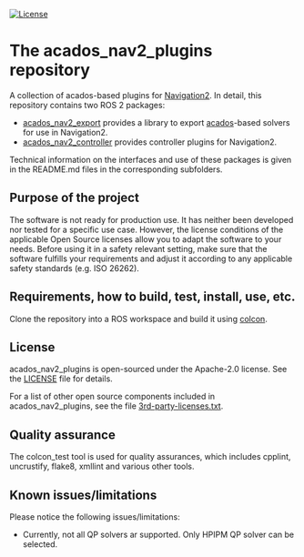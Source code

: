 [![License](https://img.shields.io/badge/License-Apache%202-blue.svg)](LICENSE)

# The acados_nav2_plugins repository
A collection of acados-based plugins for [Navigation2](https://navigation.ros.org/). In detail, this repository contains two ROS 2 packages:

*   [acados_nav2_export](acados_nav2_export/) provides a library to export [acados](https://docs.acados.org/)-based solvers for use in Navigation2.
*   [acados_nav2_controller](acados_nav2_controller/) provides controller plugins for Navigation2.

Technical information on the interfaces and use of these packages is given in the README.md files in the corresponding subfolders.


## Purpose of the project

The software is not ready for production use. It has neither been developed nor tested for a specific use case. However, the license conditions of the applicable Open Source licenses allow you to adapt the software to your needs. Before using it in a safety relevant setting, make sure that the software fulfills your requirements and adjust it according to any applicable safety standards (e.g. ISO 26262).


## Requirements, how to build, test, install, use, etc.

Clone the repository into a ROS workspace and build it using [colcon](https://colcon.readthedocs.io/).


## License

acados_nav2_plugins is open-sourced under the Apache-2.0 license. See the [LICENSE](LICENSE) file for details.

For a list of other open source components included in acados_nav2_plugins, see the file [3rd-party-licenses.txt](3rd-party-licenses.txt).


## Quality assurance

The colcon_test tool is used for quality assurances, which includes cpplint, uncrustify, flake8, xmllint and various other tools.


## Known issues/limitations

Please notice the following issues/limitations:

*   Currently, not all QP solvers ar supported. Only HPIPM QP solver can be selected.

